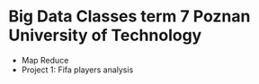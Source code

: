 # Big Data Classes term 7 Poznan University of Technology
* Map Reduce
* Project 1: Fifa players analysis
